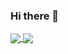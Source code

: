 ### Hi there 👋

<a href="https://github.com/ayejay-nz">
  <img align="center" src="https://github-readme-stats.vercel.app/api?username=ayejay-nz&count_private=true&hide=stars&hide_border=true&show_icons=true&theme=dark&custom_title=My%20GitHub%20Stats!" />
</a>
<a href="https://github.com/ayejay-nz">
  <img align="center" src="https://github-readme-stats.vercel.app/api/top-langs/?username=ayejay-nz&hide_border=true&layout=compact&count_private=true&hide=stars&show_icons=true&theme=dark&custom_title=Languages%20I%20Use!" />
</a>

<!--
**Aidanisgansta/Aidanisgansta** is a ✨ _special_ ✨ repository because its `README.md` (this file) appears on your GitHub profile.

Here are some ideas to get you started:

- 🔭 I’m currently working on ...
- 🌱 I’m currently learning ...
- 👯 I’m looking to collaborate on ...
- 🤔 I’m looking for help with ...
- 💬 Ask me about ...
- 📫 How to reach me: ...
- 😄 Pronouns: ...
- ⚡ Fun fact: ...
-->

